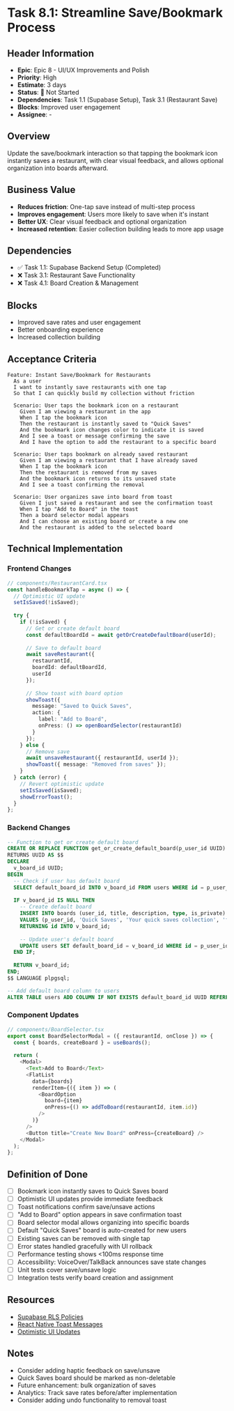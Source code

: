 # Task 8.1: Streamline Save/Bookmark Process

## Header Information
- **Epic**: Epic 8 - UI/UX Improvements and Polish
- **Priority**: High
- **Estimate**: 3 days
- **Status**: 🔴 Not Started
- **Dependencies**: Task 1.1 (Supabase Setup), Task 3.1 (Restaurant Save)
- **Blocks**: Improved user engagement
- **Assignee**: -

## Overview
Update the save/bookmark interaction so that tapping the bookmark icon instantly saves a restaurant, with clear visual feedback, and allows optional organization into boards afterward.

## Business Value
- **Reduces friction**: One-tap save instead of multi-step process
- **Improves engagement**: Users more likely to save when it's instant
- **Better UX**: Clear visual feedback and optional organization
- **Increased retention**: Easier collection building leads to more app usage

## Dependencies
- ✅ Task 1.1: Supabase Backend Setup (Completed)
- ❌ Task 3.1: Restaurant Save Functionality
- ❌ Task 4.1: Board Creation & Management

## Blocks
- Improved save rates and user engagement
- Better onboarding experience
- Increased collection building

## Acceptance Criteria

```gherkin
Feature: Instant Save/Bookmark for Restaurants
  As a user
  I want to instantly save restaurants with one tap
  So that I can quickly build my collection without friction

  Scenario: User taps the bookmark icon on a restaurant
    Given I am viewing a restaurant in the app
    When I tap the bookmark icon
    Then the restaurant is instantly saved to "Quick Saves"
    And the bookmark icon changes color to indicate it is saved
    And I see a toast or message confirming the save
    And I have the option to add the restaurant to a specific board

  Scenario: User taps bookmark on already saved restaurant
    Given I am viewing a restaurant that I have already saved
    When I tap the bookmark icon
    Then the restaurant is removed from my saves
    And the bookmark icon returns to its unsaved state
    And I see a toast confirming the removal

  Scenario: User organizes save into board from toast
    Given I just saved a restaurant and see the confirmation toast
    When I tap "Add to Board" in the toast
    Then a board selector modal appears
    And I can choose an existing board or create a new one
    And the restaurant is added to the selected board
```

## Technical Implementation

### Frontend Changes

```typescript
// components/RestaurantCard.tsx
const handleBookmarkTap = async () => {
  // Optimistic UI update
  setIsSaved(!isSaved);
  
  try {
    if (!isSaved) {
      // Get or create default board
      const defaultBoardId = await getOrCreateDefaultBoard(userId);
      
      // Save to default board
      await saveRestaurant({
        restaurantId,
        boardId: defaultBoardId,
        userId
      });
      
      // Show toast with board option
      showToast({
        message: "Saved to Quick Saves",
        action: {
          label: "Add to Board",
          onPress: () => openBoardSelector(restaurantId)
        }
      });
    } else {
      // Remove save
      await unsaveRestaurant({ restaurantId, userId });
      showToast({ message: "Removed from saves" });
    }
  } catch (error) {
    // Revert optimistic update
    setIsSaved(isSaved);
    showErrorToast();
  }
};
```

### Backend Changes

```sql
-- Function to get or create default board
CREATE OR REPLACE FUNCTION get_or_create_default_board(p_user_id UUID)
RETURNS UUID AS $$
DECLARE
  v_board_id UUID;
BEGIN
  -- Check if user has default board
  SELECT default_board_id INTO v_board_id FROM users WHERE id = p_user_id;
  
  IF v_board_id IS NULL THEN
    -- Create default board
    INSERT INTO boards (user_id, title, description, type, is_private)
    VALUES (p_user_id, 'Quick Saves', 'Your quick saves collection', 'free', false)
    RETURNING id INTO v_board_id;
    
    -- Update user's default board
    UPDATE users SET default_board_id = v_board_id WHERE id = p_user_id;
  END IF;
  
  RETURN v_board_id;
END;
$$ LANGUAGE plpgsql;

-- Add default board column to users
ALTER TABLE users ADD COLUMN IF NOT EXISTS default_board_id UUID REFERENCES boards(id);
```

### Component Updates

```typescript
// components/BoardSelector.tsx
export const BoardSelectorModal = ({ restaurantId, onClose }) => {
  const { boards, createBoard } = useBoards();
  
  return (
    <Modal>
      <Text>Add to Board</Text>
      <FlatList
        data={boards}
        renderItem={({ item }) => (
          <BoardOption 
            board={item}
            onPress={() => addToBoard(restaurantId, item.id)}
          />
        )}
      />
      <Button title="Create New Board" onPress={createBoard} />
    </Modal>
  );
};
```

## Definition of Done

- [ ] Bookmark icon instantly saves to Quick Saves board
- [ ] Optimistic UI updates provide immediate feedback
- [ ] Toast notifications confirm save/unsave actions
- [ ] "Add to Board" option appears in save confirmation toast
- [ ] Board selector modal allows organizing into specific boards
- [ ] Default "Quick Saves" board is auto-created for new users
- [ ] Existing saves can be removed with single tap
- [ ] Error states handled gracefully with UI rollback
- [ ] Performance testing shows <100ms response time
- [ ] Accessibility: VoiceOver/TalkBack announces save state changes
- [ ] Unit tests cover save/unsave logic
- [ ] Integration tests verify board creation and assignment

## Resources
- [Supabase RLS Policies](https://supabase.com/docs/guides/auth/row-level-security)
- [React Native Toast Messages](https://github.com/calintamas/react-native-toast-message)
- [Optimistic UI Updates](https://www.apollographql.com/docs/react/performance/optimistic-ui/)

## Notes
- Consider adding haptic feedback on save/unsave
- Quick Saves board should be marked as non-deletable
- Future enhancement: bulk organization of saves
- Analytics: Track save rates before/after implementation
- Consider adding undo functionality to removal toast